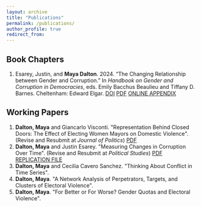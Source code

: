 ```yaml
---
layout: archive
title: "Publications"
permalink: /publications/
author_profile: true
redirect_from:
---
```


Book Chapters
--------
1.	Esarey, Justin, and **Maya Dalton**. 2024. “The Changing Relationship between Gender and Corruption.” In *Handbook on Gender and Corruption in Democracies*, eds. Emily Bacchus Beaulieu and Tiffany D. Barnes. Cheltenham: Edward Elgar. [DOI](https://www.elgaronline.com/edcollchap/book/9781803923246/book-part-9781803923246-19.xml) [PDF](https://www.justinesarey.com/The_Changing_Relationship_between_Gender_and_Corruption.pdf) [ONLINE APPENDIX](https://doi.org/10.7910/DVN/EX1WXL)

Working Papers
--------
1. **Dalton, Maya** and Giancarlo Visconti. "Representation Behind Closed Doors: The Effect of Electing Women Mayors
on Domestic Violence". (Revise and Resubmit at *Journal of Politics*) 
[PDF](https://95385d55-1984-456d-b337-54b7c3702661.filesusr.com/ugd/86a055_7da274a7ea7145b5af7c26d6c2a436de.pdf)
2. **Dalton, Maya** and Justin Esarey. "Measuring Changes in Corruption Over Time". (Revise and Resubmit at *Political Studies*) [PDF](https://www.justinesarey.com/Corruption_Measurements___Fixed_Effects__Dalton___Esarey_.pdf) [REPLICATION FILE](https://www.justinesarey.com/dalton-esarey-public-rep-file.zip)
3. **Dalton, Maya** and Cecilia Cavero Sanchez. "Thinking About Conflict in Time Series".
4. **Dalton, Maya**. "A Network Analysis of Perpetrators, Targets, and Clusters of Electoral Violence".
5. **Dalton, Maya**. "For Better or For Worse? Gender Quotas and Electoral Violence".